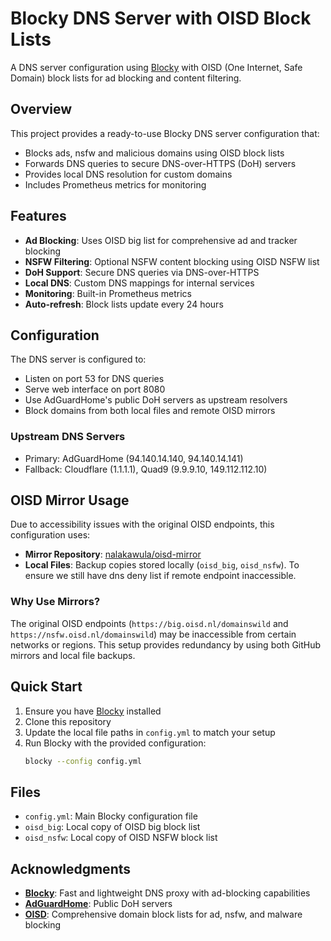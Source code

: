 # Blocky DNS Server with OISD Block Lists

A DNS server configuration using [Blocky](https://github.com/0xERR0R/blocky) with OISD (One Internet, Safe Domain) block lists for ad blocking and content filtering.

## Overview

This project provides a ready-to-use Blocky DNS server configuration that:
- Blocks ads, nsfw and malicious domains using OISD block lists
- Forwards DNS queries to secure DNS-over-HTTPS (DoH) servers
- Provides local DNS resolution for custom domains
- Includes Prometheus metrics for monitoring

## Features

- **Ad Blocking**: Uses OISD big list for comprehensive ad and tracker blocking
- **NSFW Filtering**: Optional NSFW content blocking using OISD NSFW list
- **DoH Support**: Secure DNS queries via DNS-over-HTTPS
- **Local DNS**: Custom DNS mappings for internal services
- **Monitoring**: Built-in Prometheus metrics
- **Auto-refresh**: Block lists update every 24 hours

## Configuration

The DNS server is configured to:
- Listen on port 53 for DNS queries
- Serve web interface on port 8080
- Use AdGuardHome's public DoH servers as upstream resolvers
- Block domains from both local files and remote OISD mirrors

### Upstream DNS Servers
- Primary: AdGuardHome (94.140.14.140, 94.140.14.141)
- Fallback: Cloudflare (1.1.1.1), Quad9 (9.9.9.10, 149.112.112.10)

## OISD Mirror Usage

Due to accessibility issues with the original OISD endpoints, this configuration uses:
- **Mirror Repository**: [nalakawula/oisd-mirror](https://github.com/nalakawula/oisd-mirror)
- **Local Files**: Backup copies stored locally (`oisd_big`, `oisd_nsfw`). To ensure we still have dns deny list if remote endpoint inaccessible.

### Why Use Mirrors?

The original OISD endpoints (`https://big.oisd.nl/domainswild` and `https://nsfw.oisd.nl/domainswild`) may be inaccessible from certain networks or regions. This setup provides redundancy by using both GitHub mirrors and local file backups.

## Quick Start

1. Ensure you have [Blocky](https://github.com/0xERR0R/blocky) installed
2. Clone this repository
3. Update the local file paths in `config.yml` to match your setup
4. Run Blocky with the provided configuration:
   ```bash
   blocky --config config.yml
   ```

## Files

- `config.yml`: Main Blocky configuration file
- `oisd_big`: Local copy of OISD big block list
- `oisd_nsfw`: Local copy of OISD NSFW block list

## Acknowledgments

- **[Blocky](https://github.com/0xERR0R/blocky)**: Fast and lightweight DNS proxy with ad-blocking capabilities
- **[AdGuardHome](https://adguard.com/en/adguard-home/overview.html)**: Public DoH servers
- **[OISD](https://oisd.nl/)**: Comprehensive domain block lists for ad, nsfw, and malware blocking